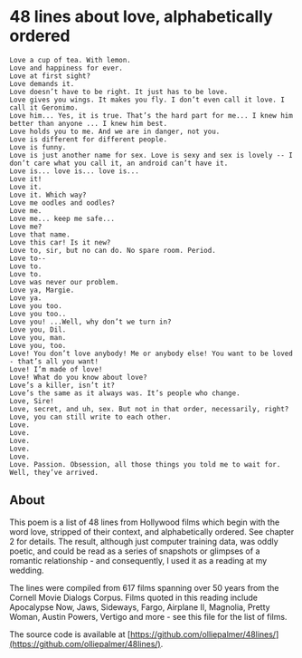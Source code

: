 # 48 lines about love, alphabetically ordered

```
Love a cup of tea. With lemon.
Love and happiness for ever.
Love at first sight?
Love demands it.
Love doesn’t have to be right. It just has to be love.
Love gives you wings. It makes you fly. I don’t even call it love. I call it Geronimo.
Love him... Yes, it is true. That’s the hard part for me... I knew him better than anyone ... I knew him best.
Love holds you to me. And we are in danger, not you.
Love is different for different people.
Love is funny.
Love is just another name for sex. Love is sexy and sex is lovely -- I don’t care what you call it, an android can’t have it.
Love is... love is... love is...
Love it!
Love it.
Love it. Which way?
Love me oodles and oodles?
Love me.
Love me... keep me safe...
Love me?
Love that name.
Love this car! Is it new?
Love to, sir, but no can do. No spare room. Period.
Love to--
Love to.
Love to.
Love was never our problem.
Love ya, Margie.
Love ya.
Love you too.
Love you too..
Love you! ...Well, why don’t we turn in?
Love you, Dil.
Love you, man.
Love you, too.
Love! You don’t love anybody! Me or anybody else! You want to be loved - that’s all you want!
Love! I’m made of love!
Love! What do you know about love?
Love’s a killer, isn’t it?
Love’s the same as it always was. It’s people who change.
Love, Sire!
Love, secret, and uh, sex. But not in that order, necessarily, right?
Love, you can still write to each other.
Love.
Love.
Love.
Love.
Love.
Love. Passion. Obsession, all those things you told me to wait for. Well, they’ve arrived.
```

## About

This poem is a list of 48 lines from Hollywood films which begin with the word love, stripped of their context, and alphabetically ordered. See chapter 2 for details. The result, although just computer training data, was oddly poetic, and could be read as a series of snapshots or glimpses of a romantic relationship - and consequently, I used it as a reading at my wedding.

The lines were compiled from 617 films spanning over 50 years from the Cornell Movie Dialogs Corpus. Films quoted in this reading include Apocalypse Now, Jaws, Sideways, Fargo, Airplane II, Magnolia, Pretty Woman, Austin Powers, Vertigo and more - see this file for the list of films.

The source code is available at [https://github.com/olliepalmer/48lines/](https://github.com/olliepalmer/48lines/).
